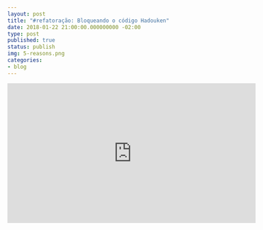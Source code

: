 ```yaml
---
layout: post
title: "#refatoração: Bloqueando o código Hadouken"
date: 2018-01-22 21:00:00.000000000 -02:00
type: post
published: true
status: publish
img: 5-reasons.png
categories:
- blog
---
```


<iframe width="560" height="315" src="https://www.youtube.com/embed/MfRUNklYLTQ" frameborder="0" gesture="media" allow="encrypted-media" allowfullscreen></iframe>
